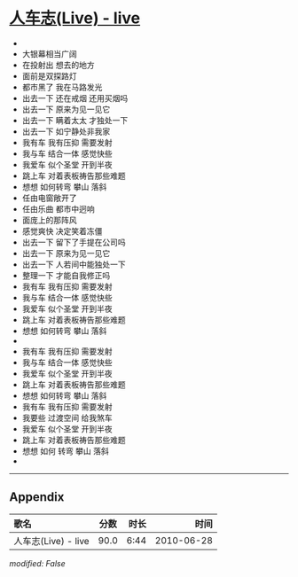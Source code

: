 # [人车志(Live) - live](https://music.163.com/song?id=64487)

* 
* 大银幕相当广阔
* 在投射出 想去的地方
* 面前是双探路灯
* 都市黑了 我在马路发光
* 出去一下 还在戒烟 还用买烟吗
* 出去一下 原来为见一见它
* 出去一下 瞒着太太 才独处一下
* 出去一下 如宁静处非我家
* 我有车 我有压抑 需要发射
* 我与车 结合一体 感觉快些
* 我爱车 似个圣堂 开到半夜
* 跳上车 对着表板祷告那些难题
* 想想 如何转弯 攀山 落斜
* 任由电窗敞开了
* 任由乐曲 都市中迥响
* 面庞上的那阵风
* 感觉爽快 决定笑着冻僵
* 出去一下 留下了手提在公司吗
* 出去一下 原来为见一见它
* 出去一下 人若间中能独处一下
* 整理一下 才能自我修正吗
* 我有车 我有压抑 需要发射
* 我与车 结合一体 感觉快些
* 我爱车 似个圣堂 开到半夜
* 跳上车 对着表板祷告那些难题
* 想想 如何转弯 攀山 落斜
* 
* 我有车 我有压抑 需要发射
* 我与车 结合一体 感觉快些
* 我爱车 似个圣堂 开到半夜
* 跳上车 对着表板祷告那些难题
* 想想 如何转弯 攀山 落斜
* 我有车 我有压抑 需要发射
* 我要些 过渡空间 给我煞车
* 我爱车 似个圣堂 开到半夜
* 跳上车 对着表板祷告那些难题
* 想想 如何 转弯 攀山 落斜
* 


---

## Appendix

|歌名|分数|时长|时间|
|:---|:---:|---:|---:|
|人车志(Live) - live|90.0|6:44|2010-06-28

*modified: False*
